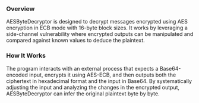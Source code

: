 
### Overview
AESByteDecryptor is designed to decrypt messages encrypted using AES encryption in ECB mode with 16-byte block sizes. It works by leveraging a side-channel vulnerability where encrypted outputs can be manipulated and compared against known values to deduce the plaintext.

### How It Works
The program interacts with an external process that expects a Base64-encoded input, encrypts it using AES-ECB, and then outputs both the ciphertext in hexadecimal format and the input in Base64. By systematically adjusting the input and analyzing the changes in the encrypted output, AESByteDecryptor can infer the original plaintext byte by byte.
